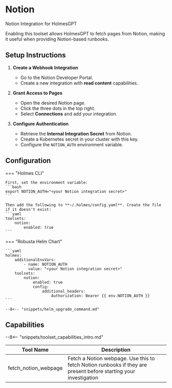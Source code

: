 # Notion

Notion Integration for HolmesGPT

Enabling this toolset allows HolmesGPT to fetch pages from Notion, making it useful when providing Notion-based runbooks.

## Setup Instructions

1. **Create a Webhook Integration**

    - Go to the Notion Developer Portal.
    - Create a new integration with **read content** capabilities.

2. **Grant Access to Pages**

    - Open the desired Notion page.
    - Click the three dots in the top right.
    - Select **Connections** and add your integration.

3. **Configure Authentication**

    - Retrieve the **Internal Integration Secret** from Notion.
    - Create a Kubernetes secret in your cluster with this key.
    - Configure the `NOTION_AUTH` environment variable.

## Configuration

=== "Holmes CLI"

    First, set the environment variable:
    ```bash
    export NOTION_AUTH="<your Notion integration secret>"
    ```

    Then add the following to **~/.holmes/config.yaml**. Create the file if it doesn't exist:
    ```yaml
    toolsets:
        notion:
            enabled: true
    ```

=== "Robusta Helm Chart"

    ```yaml
    holmes:
        additionalEnvVars:
            - name: NOTION_AUTH
              value: "<your Notion integration secret>"
        toolsets:
            notion:
                enabled: true
                config:
                    additional_headers:
                        Authorization: Bearer {{ env.NOTION_AUTH }}
    ```

    --8<-- "snippets/helm_upgrade_command.md"

## Capabilities

--8<-- "snippets/toolset_capabilities_intro.md"

| Tool Name | Description |
|-----------|-------------|
| fetch_notion_webpage | Fetch a Notion webpage. Use this to fetch Notion runbooks if they are present before starting your investigation |
